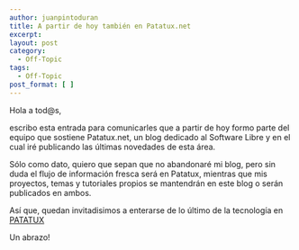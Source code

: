 ```yaml
---
author: juanpintoduran
title: A partir de hoy también en Patatux.net
excerpt:
layout: post
category:
  - Off-Topic
tags:
  - Off-Topic
post_format: [ ]
---
```

Hola a tod@s,

escribo esta entrada para comunicarles que a partir de hoy formo parte del equipo que sostiene Patatux.net, un blog dedicado al Software Libre y en el cual iré publicando las últimas novedades de esta área.

Sólo como dato, quiero que sepan que no abandonaré mi blog, pero sin duda el flujo de información fresca será en Patatux, mientras que mis proyectos, temas y tutoriales propios se mantendrán en este blog o serán publicados en ambos.

Así que, quedan invitadisimos a enterarse de lo último de la tecnología en [PATATUX][1]

Un abrazo!

 
 [1]: http://patatux.net